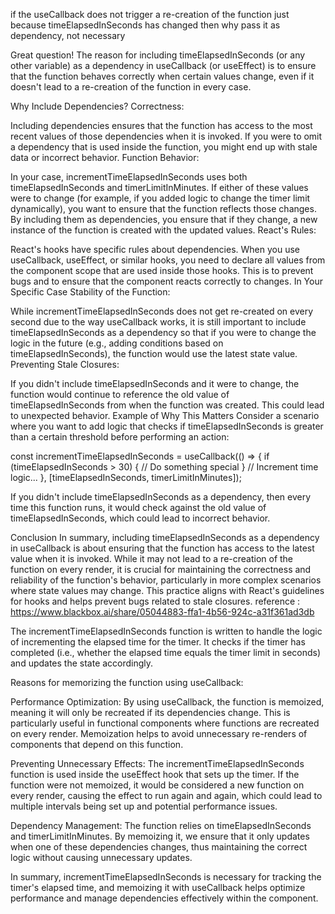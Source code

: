 if the useCallback does not trigger a re-creation of the function just because timeElapsedInSeconds has changed then why pass it as dependency, not necessary


Great question! The reason for including timeElapsedInSeconds (or any other variable) as a dependency in useCallback (or useEffect) is to ensure that the function behaves correctly when certain values change, even if it doesn't lead to a re-creation of the function in every case.

Why Include Dependencies?
Correctness:

Including dependencies ensures that the function has access to the most recent values of those dependencies when it is invoked. If you were to omit a dependency that is used inside the function, you might end up with stale data or incorrect behavior.
Function Behavior:

In your case, incrementTimeElapsedInSeconds uses both timeElapsedInSeconds and timerLimitInMinutes. If either of these values were to change (for example, if you added logic to change the timer limit dynamically), you want to ensure that the function reflects those changes. By including them as dependencies, you ensure that if they change, a new instance of the function is created with the updated values.
React's Rules:

React's hooks have specific rules about dependencies. When you use useCallback, useEffect, or similar hooks, you need to declare all values from the component scope that are used inside those hooks. This is to prevent bugs and to ensure that the component reacts correctly to changes.
In Your Specific Case
Stability of the Function:

While incrementTimeElapsedInSeconds does not get re-created on every second due to the way useCallback works, it is still important to include timeElapsedInSeconds as a dependency so that if you were to change the logic in the future (e.g., adding conditions based on timeElapsedInSeconds), the function would use the latest state value.
Preventing Stale Closures:

If you didn't include timeElapsedInSeconds and it were to change, the function would continue to reference the old value of timeElapsedInSeconds from when the function was created. This could lead to unexpected behavior.
Example of Why This Matters
Consider a scenario where you want to add logic that checks if timeElapsedInSeconds is greater than a certain threshold before performing an action:

const incrementTimeElapsedInSeconds = useCallback(() => {
  if (timeElapsedInSeconds > 30) {
    // Do something special
  }
  // Increment time logic...
}, [timeElapsedInSeconds, timerLimitInMinutes]);

If you didn't include timeElapsedInSeconds as a dependency, then every time this function runs, it would check against the old value of timeElapsedInSeconds, which could lead to incorrect behavior.

Conclusion
In summary, including timeElapsedInSeconds as a dependency in useCallback is about ensuring that the function has access to the latest value when it is invoked. While it may not lead to a re-creation of the function on every render, it is crucial for maintaining the correctness and reliability of the function's behavior, particularly in more complex scenarios where state values may change. This practice aligns with React's guidelines for hooks and helps prevent bugs related to stale closures.
reference : https://www.blackbox.ai/share/05044883-ffa1-4b56-924c-a31f361ad3db

The incrementTimeElapsedInSeconds function is written to handle the logic of incrementing the elapsed time for the timer. It checks if the timer has completed (i.e., whether the elapsed time equals the timer limit in seconds) and updates the state accordingly.

Reasons for memorizing the function using useCallback:

Performance Optimization: By using useCallback, the function is memoized, meaning it will only be recreated if its dependencies change. This is particularly useful in functional components where functions are recreated on every render. Memoization helps to avoid unnecessary re-renders of components that depend on this function.

Preventing Unnecessary Effects: The incrementTimeElapsedInSeconds function is used inside the useEffect hook that sets up the timer. If the function were not memoized, it would be considered a new function on every render, causing the effect to run again and again, which could lead to multiple intervals being set up and potential performance issues.

Dependency Management: The function relies on timeElapsedInSeconds and timerLimitInMinutes. By memoizing it, we ensure that it only updates when one of these dependencies changes, thus maintaining the correct logic without causing unnecessary updates.

In summary, incrementTimeElapsedInSeconds is necessary for tracking the timer's elapsed time, and memoizing it with useCallback helps optimize performance and manage dependencies effectively within the component.
